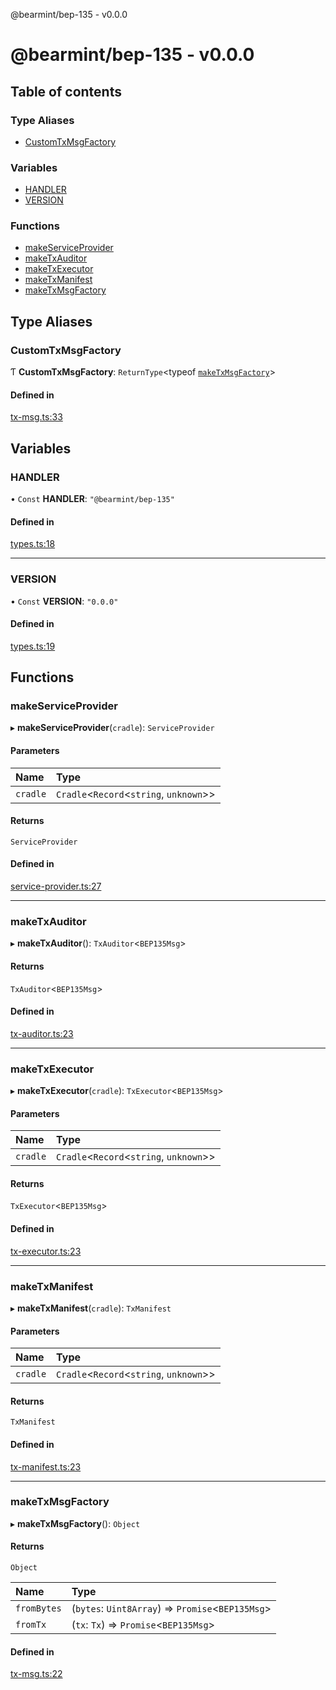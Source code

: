 @bearmint/bep-135 - v0.0.0

# @bearmint/bep-135 - v0.0.0

## Table of contents

### Type Aliases

- [CustomTxMsgFactory](README.md#customtxmsgfactory)

### Variables

- [HANDLER](README.md#handler)
- [VERSION](README.md#version)

### Functions

- [makeServiceProvider](README.md#makeserviceprovider)
- [makeTxAuditor](README.md#maketxauditor)
- [makeTxExecutor](README.md#maketxexecutor)
- [makeTxManifest](README.md#maketxmanifest)
- [makeTxMsgFactory](README.md#maketxmsgfactory)

## Type Aliases

### CustomTxMsgFactory

Ƭ **CustomTxMsgFactory**: `ReturnType`<typeof [`makeTxMsgFactory`](README.md#maketxmsgfactory)\>

#### Defined in

[tx-msg.ts:33](https://github.com/bearmint/bearmint/blob/main/packages/bep-135/source/tx-msg.ts#L33)

## Variables

### HANDLER

• `Const` **HANDLER**: ``"@bearmint/bep-135"``

#### Defined in

[types.ts:18](https://github.com/bearmint/bearmint/blob/main/packages/bep-135/source/types.ts#L18)

___

### VERSION

• `Const` **VERSION**: ``"0.0.0"``

#### Defined in

[types.ts:19](https://github.com/bearmint/bearmint/blob/main/packages/bep-135/source/types.ts#L19)

## Functions

### makeServiceProvider

▸ **makeServiceProvider**(`cradle`): `ServiceProvider`

#### Parameters

| Name | Type |
| :------ | :------ |
| `cradle` | `Cradle`<`Record`<`string`, `unknown`\>\> |

#### Returns

`ServiceProvider`

#### Defined in

[service-provider.ts:27](https://github.com/bearmint/bearmint/blob/main/packages/bep-135/source/service-provider.ts#L27)

___

### makeTxAuditor

▸ **makeTxAuditor**(): `TxAuditor`<`BEP135Msg`\>

#### Returns

`TxAuditor`<`BEP135Msg`\>

#### Defined in

[tx-auditor.ts:23](https://github.com/bearmint/bearmint/blob/main/packages/bep-135/source/tx-auditor.ts#L23)

___

### makeTxExecutor

▸ **makeTxExecutor**(`cradle`): `TxExecutor`<`BEP135Msg`\>

#### Parameters

| Name | Type |
| :------ | :------ |
| `cradle` | `Cradle`<`Record`<`string`, `unknown`\>\> |

#### Returns

`TxExecutor`<`BEP135Msg`\>

#### Defined in

[tx-executor.ts:23](https://github.com/bearmint/bearmint/blob/main/packages/bep-135/source/tx-executor.ts#L23)

___

### makeTxManifest

▸ **makeTxManifest**(`cradle`): `TxManifest`

#### Parameters

| Name | Type |
| :------ | :------ |
| `cradle` | `Cradle`<`Record`<`string`, `unknown`\>\> |

#### Returns

`TxManifest`

#### Defined in

[tx-manifest.ts:23](https://github.com/bearmint/bearmint/blob/main/packages/bep-135/source/tx-manifest.ts#L23)

___

### makeTxMsgFactory

▸ **makeTxMsgFactory**(): `Object`

#### Returns

`Object`

| Name | Type |
| :------ | :------ |
| `fromBytes` | (`bytes`: `Uint8Array`) => `Promise`<`BEP135Msg`\> |
| `fromTx` | (`tx`: `Tx`) => `Promise`<`BEP135Msg`\> |

#### Defined in

[tx-msg.ts:22](https://github.com/bearmint/bearmint/blob/main/packages/bep-135/source/tx-msg.ts#L22)
